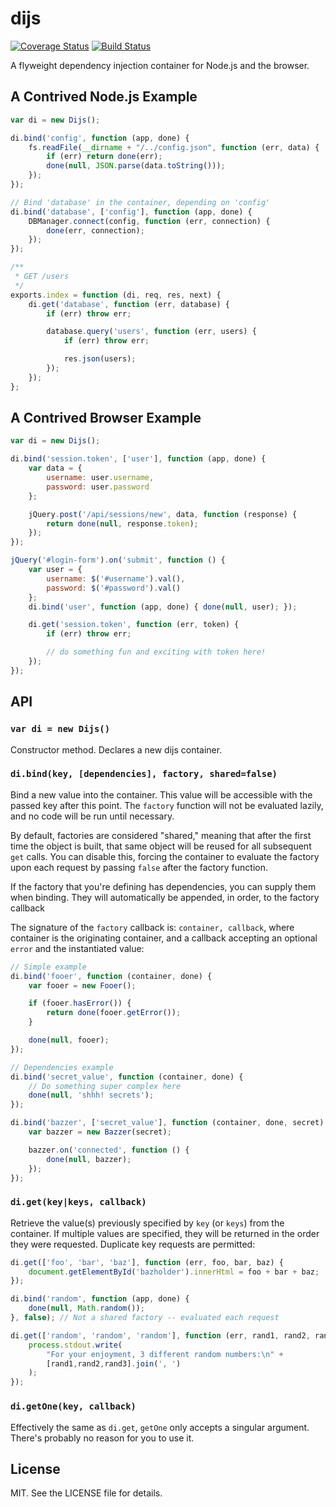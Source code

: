 # dijs

[![Coverage Status](https://img.shields.io/coveralls/clarkf/dijs.svg?style=flat)](https://coveralls.io/r/clarkf/dijs)
[![Build Status](http://img.shields.io/travis/clarkf/dijs.svg?style=flat)](https://travis-ci.org/clarkf/dijs)

A flyweight dependency injection container for Node.js and the browser.

## A Contrived Node.js Example

```javascript
var di = new Dijs();

di.bind('config', function (app, done) {
    fs.readFile(__dirname + "/../config.json", function (err, data) {
        if (err) return done(err);
        done(null, JSON.parse(data.toString()));
    });
});

// Bind 'database' in the container, depending on 'config'
di.bind('database', ['config'], function (app, done) {
    DBManager.connect(config, function (err, connection) {
        done(err, connection);
    });
});

/**
 * GET /users
 */
exports.index = function (di, req, res, next) {
    di.get('database', function (err, database) {
        if (err) throw err;

        database.query('users', function (err, users) {
            if (err) throw err;

            res.json(users);
        });
    });
};
```

## A Contrived Browser Example

```javascript
var di = new Dijs();

di.bind('session.token', ['user'], function (app, done) {
    var data = {
        username: user.username,
        password: user.password
    };

    jQuery.post('/api/sessions/new', data, function (response) {
        return done(null, response.token);
    });
});

jQuery('#login-form').on('submit', function () {
    var user = {
        username: $('#username').val(),
        password: $('#password').val()
    };
    di.bind('user', function (app, done) { done(null, user); });

    di.get('session.token', function (err, token) {
        if (err) throw err;

        // do something fun and exciting with token here!
    });
});
```

## API

### `var di = new Dijs()`

Constructor method.  Declares a new dijs container.

### `di.bind(key, [dependencies], factory, shared=false)`

Bind a new value into the container.  This value will be accessible with
the passed key after this point.  The `factory` function will not be
evaluated lazily, and no code will be run until necessary.

By default, factories are considered "shared," meaning that after the
first time the object is built, that same object will be reused for all
subsequent `get` calls.  You can disable this, forcing the container to evaluate
the factory upon each request by passing `false` after the factory
function.

If the factory that you're defining has dependencies, you can supply
them when binding.  They will automatically be appended, in order, to
the factory callback

The signature of the `factory` callback is: `container, callback`, where
container is the originating container, and a callback accepting an
optional `error` and the instantiated value:

```javascript
// Simple example
di.bind('fooer', function (container, done) {
    var fooer = new Fooer();

    if (fooer.hasError()) {
        return done(fooer.getError());
    }

    done(null, fooer);
});
```

```javascript
// Dependencies example
di.bind('secret_value', function (container, done) {
    // Do something super complex here
    done(null, 'shhh! secrets');
});

di.bind('bazzer', ['secret_value'], function (container, done, secret) {
    var bazzer = new Bazzer(secret);

    bazzer.on('connected', function () {
        done(null, bazzer);
    });
});
```

### `di.get(key|keys, callback)`

Retrieve the value(s) previously specified by `key` (or `keys`) from the
container.  If multiple values are specified, they will be returned in
the order they were requested.  Duplicate key requests are permitted:

```javascript
di.get(['foo', 'bar', 'baz'], function (err, foo, bar, baz) {
    document.getElementById('bazholder').innerHtml = foo + bar + baz;
});
```

```javascript
di.bind('random', function (app, done) {
    done(null, Math.random());
}, false); // Not a shared factory -- evaluated each request

di.get(['random', 'random', 'random'], function (err, rand1, rand2, rand3) {
    process.stdout.write(
        "For your enjoyment, 3 different random numbers:\n" +
        [rand1,rand2,rand3].join(', ')
    );
});
```

### `di.getOne(key, callback)`

Effectively the same as `di.get`, `getOne` only accepts a singular
argument.  There's probably no reason for you to use it.


## License

MIT.  See the LICENSE file for details.
